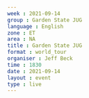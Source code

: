 ```yaml
---
week : 2021-09-14
group : Garden State JUG
language : English
zone : ET
area : NA
title : Garden State JUG
format : world_tour
organiser : Jeff Beck
time : 1830
date : 2021-09-14
layout : event
type : live
---
```

